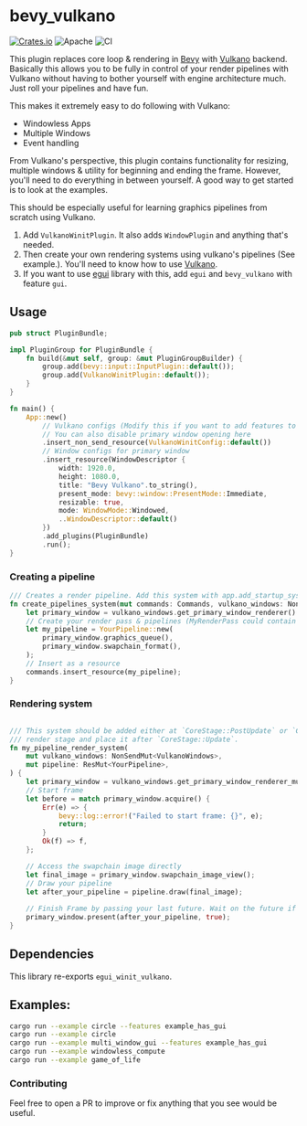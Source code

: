 # bevy_vulkano

[![Crates.io](https://img.shields.io/crates/v/bevy_vulkano.svg)](https://crates.io/crates/bevy_vulkano)
![Apache](https://img.shields.io/badge/license-Apache-blue.svg)
![CI](https://github.com/hakolao/bevy_vulkano/workflows/CI/badge.svg)

This plugin replaces core loop & rendering in [Bevy](https://github.com/bevyengine/bevy) with [Vulkano](https://github.com/vulkano-rs/vulkano) backend.
Basically this allows you to be fully in control of your render pipelines with Vulkano without having to bother yourself with engine
architecture much. Just roll your pipelines and have fun.

This makes it extremely easy to do following with Vulkano:
- Windowless Apps
- Multiple Windows
- Event handling

From Vulkano's perspective, this plugin contains functionality for resizing, multiple windows & utility for beginning and ending the frame.
However, you'll need to do everything in between yourself. A good way to get started is to look at the examples.

This should be especially useful for learning graphics pipelines from scratch using Vulkano.

1. Add `VulkanoWinitPlugin`. It also adds `WindowPlugin` and anything that's needed.
2. Then create your own rendering systems using vulkano's pipelines (See example.). You'll need to know how to use [Vulkano](https://github.com/vulkano-rs/vulkano).
3. If you want to use [egui](https://github.com/emilk/egui) library with this, add `egui` and `bevy_vulkano` with feature `gui`.

## Usage

```rust
pub struct PluginBundle;

impl PluginGroup for PluginBundle {
    fn build(&mut self, group: &mut PluginGroupBuilder) {
        group.add(bevy::input::InputPlugin::default());
        group.add(VulkanoWinitPlugin::default());
    }
}

fn main() {
    App::new()
        // Vulkano configs (Modify this if you want to add features to vulkano (vulkan backend).
        // You can also disable primary window opening here
        .insert_non_send_resource(VulkanoWinitConfig::default())
        // Window configs for primary window
        .insert_resource(WindowDescriptor {
            width: 1920.0,
            height: 1080.0,
            title: "Bevy Vulkano".to_string(),
            present_mode: bevy::window::PresentMode::Immediate,
            resizable: true,
            mode: WindowMode::Windowed,
            ..WindowDescriptor::default()
        })
        .add_plugins(PluginBundle)
        .run();
}
```

### Creating a pipeline

```rust
/// Creates a render pipeline. Add this system with app.add_startup_system(create_pipelines).
fn create_pipelines_system(mut commands: Commands, vulkano_windows: NonSend<VulkanoWindows>) {
    let primary_window = vulkano_windows.get_primary_window_renderer().unwrap();
    // Create your render pass & pipelines (MyRenderPass could contain your pipelines, e.g. draw_circle)
    let my_pipeline = YourPipeline::new(
        primary_window.graphics_queue(),
        primary_window.swapchain_format(),
    );
    // Insert as a resource
    commands.insert_resource(my_pipeline);
}
```

### Rendering system

```rust

/// This system should be added either at `CoreStage::PostUpdate` or `CoreStage::Last`. You could also create your own
/// render stage and place it after `CoreStage::Update`.
fn my_pipeline_render_system(
    mut vulkano_windows: NonSendMut<VulkanoWindows>,
    mut pipeline: ResMut<YourPipeline>,
) {
    let primary_window = vulkano_windows.get_primary_window_renderer_mut().unwrap();
    // Start frame
    let before = match primary_window.acquire() {
        Err(e) => {
            bevy::log::error!("Failed to start frame: {}", e);
            return;
        }
        Ok(f) => f,
    };

    // Access the swapchain image directly
    let final_image = primary_window.swapchain_image_view();
    // Draw your pipeline
    let after_your_pipeline = pipeline.draw(final_image);
    
    // Finish Frame by passing your last future. Wait on the future if needed.
    primary_window.present(after_your_pipeline, true);
}
```

## Dependencies

This library re-exports `egui_winit_vulkano`.

## Examples:
```bash
cargo run --example circle --features example_has_gui
cargo run --example circle
cargo run --example multi_window_gui --features example_has_gui
cargo run --example windowless_compute
cargo run --example game_of_life
```

### Contributing

Feel free to open a PR to improve or fix anything that you see would be useful.